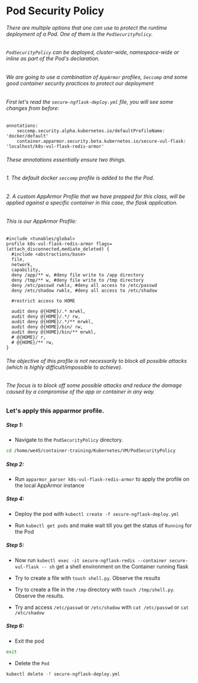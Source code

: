 # Pod Security Policy

###### There are multiple options that one can use to protect the runtime deployment of a Pod. One of them is the `PodSecurityPolicy`.

###### `PodSecurityPolicy` can be deployed, cluster-wide, namespace-wide or inline as part of the Pod's declaration.

###### We are going to use a combination of `AppArmor` profiles, `Seccomp` and some good container security practices to protect our deployment

###### First let's read the `secure-ngflask-deploy.yml` file, you will see some changes from before:

```
annotations:
    seccomp.security.alpha.kubernetes.io/defaultProfileName:  'docker/default'
    container.apparmor.security.beta.kubernetes.io/secure-vul-flask: 'localhost/k8s-vul-flask-redis-armor'

```

###### These annotations essentially ensure two things.

###### 1. The default docker `seccomp` profile is added to the the Pod.

###### 2. A custom AppArmor Profile that we have prepped for this class, will be applied against a specific container in this case, the flask application.

###### This is our AppArmor Profile:

```
#include <tunables/global>
profile k8s-vul-flask-redis-armor flags=(attach_disconnected,mediate_deleted) {
  #include <abstractions/base>
  file,
  network,
  capability,
  deny /app/** w, #deny file write to /app directory
  deny /tmp/** w, #deny file write to /tmp directory
  deny /etc/passwd rwklx, #deny all access to /etc/passwd
  deny /etc/shadow rwklx, #deny all access to /etc/shadow

  #restrict access to HOME

  audit deny @{HOME}/.* mrwkl,
  audit deny @{HOME}/.*/ rw,
  audit deny @{HOME}/.*/** mrwkl,
  audit deny @{HOME}/bin/ rw,
  audit deny @{HOME}/bin/** mrwkl,
  # @{HOME}/ r,
  # @{HOME}/** rw,
}
```

###### The objective of this profile is not necessarily to block all possible attacks (which is highly difficult/impossible to achieve).

###### The focus is to block off some possible attacks and reduce the damage caused by a compromise of the app or container in any way.

### Let's apply this apparmor profile.


##### Step 1:

* Navigate to the `PodSecurityPolicy` directory.

```bash
cd /home/we45/container-training/Kubernetes/VM/PodSecurityPolicy
```


##### Step 2:

* Run `apparmor_parser k8s-vul-flask-redis-armor` to apply the profile on the local AppArmor instance


##### Step 4:

* Deploy the pod with `kubectl create -f secure-ngflask-deploy.yml`

* Run `kubectl get pods` and make wait till you get the status of `Running` for the Pod


##### Step 5:

* Now run `kubectl exec -it secure-ngflask-redis --container secure-vul-flask -- sh` get a shell environment on the Container running flask

* Try to create a file with `touch shell.py`. Observe the results

* Try to create a file in the `/tmp` directory with `touch /tmp/shell.py`. Observe the results.

* Try and access `/etc/passwd` or `/etc/shadow` with `cat /etc/passwd` or `cat /etc/shadow`

##### Step 6:

* Exit the pod

```bash
exit
```

* Delete the `Pod`

```bash
kubectl delete -f secure-ngflask-deploy.yml
```
